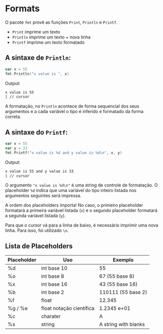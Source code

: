 # Formats

O pacote `fmt` provê as funções `Print`, `Println` e `Printf`.

- `Print` imprime um texto
- `Println` imprime um texto + nova linha
- `Printf` imprime um texto formatado

## A sintaxe de `Println`:

```go
var x = 55
fmt.Println("x value is ", x)
```

Output:

```bash
x value is 55
| // cursor
```

A formatação, no `Println` acontece de forma sequencial dos seus argumentos e a cada variável o tipo é inferido e formatado da forma correta.

## A sintaxe do `Printf`:

```go
var x = 55
var y = 33
fmt.Printf("x value is %d and y value is %d\n", x, y)
```

Output:

```bash
x value is 55 and y value is 33
| // cursor
```

O argumento `"x value is %d\n"` é uma string de controle de formatação. O placeholder `%d` indica que uma variável do tipo inteiro listada nos argumentos seguintes será impressa.

A ordem dos placeholders importa! No caso, o primeiro placeholder formatará a primeira variável listada (`x`) e o segundo placeholder formatará a segunda variável listada (`y`).

Para que o cursor vá para a linha de baixo, é necessário imprimir uma nova linha. Para isso, foi utilizado `\n`.

## Lista de Placeholders

| Placeholder | Uso                       | Exemplo               |
| ------------| ------------------------- | --------------------- |
| %d          | int base 10               | 55                    |
| %o          | int base 8                | 67 (55 base 8)        |
| %x          | int base 16               | 43 (55 base 16)       |
| %b          | int base 2                | 110111 (55 base 2)    |
| %f          | float                     | 12.345                |
| %g / %e     | float notação científica  | 1.2345 e+01           |
| %c          | charater                  | A                     |
| %s          | string                    | A string with blanks  |